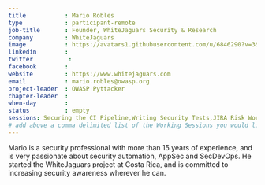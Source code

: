 ```yaml
---
title           : Mario Robles
type            : participant-remote
job-title       : Founder, WhiteJaguars Security & Research
company         : WhiteJaguars
image           : https://avatars1.githubusercontent.com/u/6846290?v=3&s=460
linkedin        :
twitter          :
facebook        :
website         : https://www.whitejaguars.com
email           : mario.robles@owasp.org
project-leader  : OWASP Pyttacker
chapter-leader  :
when-day        :
status          : empty
sessions: Securing the CI Pipeline,Writing Security Tests,JIRA Risk Workflow,DevSecOps vs SecDevOps
# add above a comma delimited list of the Working Sessions you would like to attend (use the session's title)
---
```


Mario is a security professional with more than 15 years of experience, and is very passionate about security automation, AppSec and SecDevOps. He started the WhiteJaguars project at Costa Rica, and is committed to increasing security awareness wherever he can.
